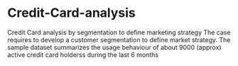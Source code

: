 # Credit-Card-analysis
Credit Card analysis by segmentation to define  marketing strategy
The case requires to develop a customer segmentation to define market strategy. The sample dataset summarizes the usage behaviour of about 9000 (approx) active credit card holderss during the last 6 months
